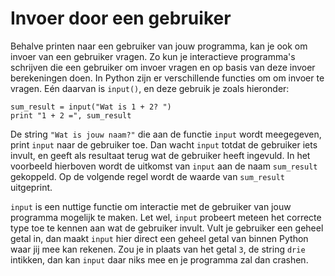 # Invoer door een gebruiker

Behalve printen naar een gebruiker van jouw programma, kan je ook om invoer van een gebruiker vragen. Zo kun je interactieve programma's schrijven die een gebruiker om invoer vragen en op basis van deze invoer berekeningen doen. In Python zijn er verschillende functies om om invoer te vragen. Eén daarvan is `input()`, en deze gebruik je zoals hieronder:


	sum_result = input("Wat is 1 + 2? ")
	print "1 + 2 =", sum_result


De string `"Wat is jouw naam?"` die aan de functie `input` wordt meegegeven, print `input` naar de gebruiker toe. Dan wacht `input` totdat de gebruiker iets invult, en geeft als resultaat terug wat de gebruiker heeft ingevuld. In het voorbeeld hierboven wordt de uitkomst van `input` aan de naam `sum_result` gekoppeld. Op de volgende regel wordt de waarde van `sum_result` uitgeprint. 

`input` is een nuttige functie om interactie met de gebruiker van jouw programma mogelijk te maken. Let wel, `input` probeert meteen het correcte type toe te kennen aan wat de gebruiker invult. Vult je gebruiker een geheel getal in, dan maakt `input` hier direct een geheel getal van binnen Python waar jij mee kan rekenen. Zou je in plaats van het getal `3`, de string `drie` intikken, dan kan `input` daar niks mee en je programma zal dan crashen.

 